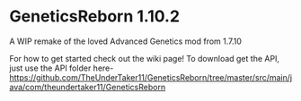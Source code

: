 # GeneticsReborn 1.10.2
A WIP remake of the loved Advanced Genetics mod from 1.7.10

For how to get started check out the wiki page!
To download get the API, just use the API folder here- https://github.com/TheUnderTaker11/GeneticsReborn/tree/master/src/main/java/com/theundertaker11/GeneticsReborn
